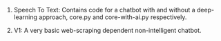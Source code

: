 1. Speech To Text: Contains code for a chatbot with and without a deep-learning approach, core.py and core-with-ai.py respectively. 

2. V1: A very basic web-scraping dependent non-intelligent chatbot.

